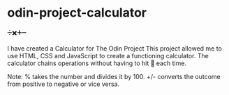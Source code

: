 # odin-project-calculator
➗✖️➕➖

I have created a Calculator for The Odin Project
This project allowed me to use HTML, CSS and JavaScript to create a functioning calculator.
The calculator chains operations without having to hit 🟰 each time.

Note:
% takes the number and divides it by 100. 
+/- converts the outcome from positive to negative or vice versa. 




